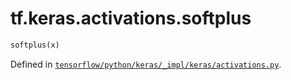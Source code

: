 <div itemscope itemtype="http://developers.google.com/ReferenceObject">
<meta itemprop="name" content="tf.keras.activations.softplus" />
</div>

# tf.keras.activations.softplus

``` python
softplus(x)
```



Defined in [`tensorflow/python/keras/_impl/keras/activations.py`](https://www.tensorflow.org/code/tensorflow/python/keras/_impl/keras/activations.py).

